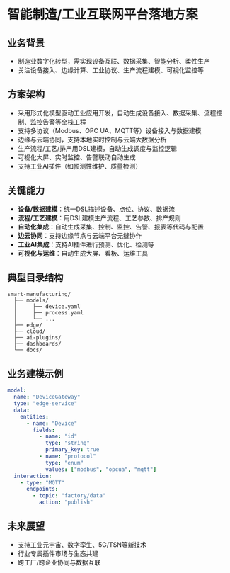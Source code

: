 # 智能制造/工业互联网平台落地方案

## 业务背景

- 制造业数字化转型，需实现设备互联、数据采集、智能分析、柔性生产
- 关注设备接入、边缘计算、工业协议、生产流程建模、可视化监控等

## 方案架构

- 采用形式化模型驱动工业应用开发，自动生成设备接入、数据采集、流程控制、监控告警等全栈工程
- 支持多协议（Modbus、OPC UA、MQTT等）设备接入与数据建模
- 边缘与云端协同，支持本地实时控制与云端大数据分析
- 生产流程/工艺/排产用DSL建模，自动生成调度与监控逻辑
- 可视化大屏、实时监控、告警联动自动生成
- 支持工业AI插件（如预测性维护、质量检测）

## 关键能力

- **设备/数据建模**：统一DSL描述设备、点位、协议、数据流
- **流程/工艺建模**：用DSL建模生产流程、工艺参数、排产规则
- **自动化集成**：自动生成采集、控制、监控、告警、报表等代码与配置
- **边云协同**：支持边缘节点与云端平台无缝协作
- **工业AI集成**：支持AI插件进行预测、优化、检测等
- **可视化与运维**：自动生成大屏、看板、运维工具

## 典型目录结构

```text
smart-manufacturing/
  ├── models/
  │     ├── device.yaml
  │     ├── process.yaml
  │     └── ...
  ├── edge/
  ├── cloud/
  ├── ai-plugins/
  ├── dashboards/
  └── docs/
```

## 业务建模示例

```yaml
model:
  name: "DeviceGateway"
  type: "edge-service"
  data:
    entities:
      - name: "Device"
        fields:
          - name: "id"
            type: "string"
            primary_key: true
          - name: "protocol"
            type: "enum"
            values: ["modbus", "opcua", "mqtt"]
  interaction:
    - type: "MQTT"
      endpoints:
        - topic: "factory/data"
          action: "publish"
```

## 未来展望

- 支持工业元宇宙、数字孪生、5G/TSN等新技术
- 行业专属插件市场与生态共建
- 跨工厂/跨企业协同与数据互联
